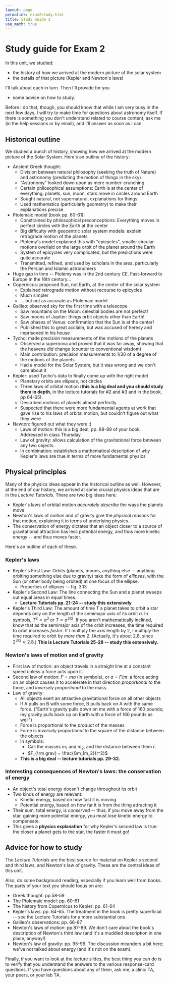 ```yaml
---
layout: page
permalink: exam2study.html 
title: Study Guide 2
use_math: true
---
```


# Study guide for Exam 2

In this unit, we studied:

* the history of how we arrived at the modern picture of the solar system
* the details of that picture (Kepler and Newton's laws)

I'll talk about each in turn. Then I'll provide for you

* some advice on how to study.

Before I do that, though, you should know that while I am very busy in the next few days, I will try to make time for questions about astronomy itself. If there is something you don't understand related to course content, ask me (in the help sessions or by email), and I'll answer as soon as I can.

## Historical outline
We studied a bunch of history, showing how we arrived at the modern picture of the Solar System. Here's an outline of the history:

* Ancient Greek thought:
	* Division between natural philosophy (seeking the truth of Nature) and astronomy (predicting the motion of things in the sky)
	* "Astronomy" looked down upon as mere number-crunching
	* Certain philosophical assumptions: Earth is at the center of everything; planets, sun, moon, stars move in circles around Earth
	* Sought natural, not supernatural, explanations for things
	* Used mathematics (particularly geometry) to make their explanations precise
* Ptolemaic model (book pp. 60-61):
	* Constrained by philosophical preconceptions: Everything moves in perfect circles with the Earth at the center
	* Big difficulty with geocentric solar system models: explain retrograde motion of the planets
	* Ptolemy's model explained this with "epicycles", smaller circular motions overlaid on the large orbit of the planet around the Earth
	* System of epicycles very complicated, but the predictions were quite accurate
	* Transmitted, refined, and used by scholars in the area, particularly the Persian and Islamic astronomers 
* Huge gap in time -- Ptolemy was in the 2nd century CE. Fast-forward to Europe in the 16th century...
* Copernicus: proposed Sun, not Earth, at the center of the solar system
	* Explained retrograde motion without recourse to epicycles
	* Much simpler
	* ... but not as accurate as Ptolemaic model
* Galileo: observed sky for the first time with a telescope
	* Saw mountains on the Moon: celestial bodies are not perfect!
	* Saw moons of Jupiter: things orbit objects other than Earth!
	* Saw phases of Venus: confirmation that the Sun is at the center!
	* Published this to great acclaim, but was accused of heresy and imprisoned in his house
* Tycho: made precision measurements of the motions of the planets
	* Observed a supernova and proved that it was far away, showing that the heavens *did* change (counter to conventional wisdom)
	* Main contribution: precision measurements to 1/30 of a degree of the motions of the planets
	* Had a model for the Solar System, but it was wrong and we don't care about it
* Kepler: used Tycho's data to finally come up with the right model
	* Planetary orbits are *ellipses*, not circles
	* Three laws of orbital motion (**this is a big deal and you should study them in depth**, in the lecture tutorials for #2 and #3 and in the book, pp 64-65). 
	* Described motions of planets almost perfectly
	* Suspected that there were more fundamental agents at work that gave rise to his laws of orbital motion, but couldn't figure out what they were 
* Newton: figured out what they were :)
	* Laws of motion: this is a big deal, pp. 88-89 of your book. Addressed in class Thursday.
	* Law of gravity: allows calculation of the gravitational force between any two objects.
	* In combination: establishes a mathematical description of *why* Kepler's laws are true in terms of more fundamental physics

## Physical principles

Many of the physics ideas appear in the historical outline as well. However, at the end of our history, we arrived at some crucial physics ideas that are in the *Lecture Tutorials*. There are two big ideas here:

* Kepler's laws of orbital motion *accurately describe* the ways the planets move
* Newton's laws of motion and of gravity give the *physical reasons* for that motion, explaining it in terms of underlying physics.
* The conservation of energy dictates that an object closer to a source of gravitational attraction has less potential
energy, and thus more kinetic energy -- and thus moves faster.

Here's an outline of each of these. 

### Kepler's laws

* Kepler's First Law: Orbits (planets, moons, anything else -- anything orbiting something else due to gravity) take the form of *ellipses*, with the Sun (or other body being orbited) at one focus of the ellipse.
	* Properties of ellipses -- fig. 3.13
* Kepler's Second Law: The line connecting the Sun and a planet sweeps out equal areas in equal times.
	* **Lecture Tutorials pp. 21-24 -- study this extensively**
* Kepler's Third Law: The amount of time $T$ a planet takes to orbit a star depends only on the length of the semimajor axis of its orbit $a$. In symbols, $T^2 \propto a^3$ or $T \propto a^{3/2}$. If you aren't mathematically inclined, know that as the semimajor axis of the orbit increases, the time required to orbit increases *faster*. If I multiply the axis length by 2, I multiply the time required to orbit by *more than 2*. (Actually, it's about 2.8, since $2^{3/2} \approx 2.8$.) **This is Lecture Tutorials 25-28 -- study this extensively.**

### Newton's laws of motion and of gravity

* First law of motion: an object travels in a straight line at a constant speed unless a force acts upon it.
* Second law of motion: $F=ma$ (in symbols), or $a=F/m$: a force acting on an object causes it to accelerate in that direction *proportional to* the force, and *inversely proportional* to the mass.
* Law of gravity:
	* All objects exert an attractive gravitational force on all other objects
	* If A pulls on B with some force, B pulls back on A with the same force. ("Earth's gravity pulls down on me with a force of 160 pounds; my gravity pulls back up on Earth with a force of 160 pounds as well")
	* Force is proportional to the *product* of the masses
	* Force is *inversely proportional* to the square of the distance between the objects
	* In symbols:
		* Call the masses $m_1$ and $m_2$, and the distance between them $r$.
		* $F_{\rm grav} = \frac{Gm_1m_2}{r^2}$
	* **This is a big deal -- lecture tutorials pp. 29-32.**
### Interesting consequences of Newton's laws: the conservation of energy 
* An object's total energy doesn't change throughout its orbit
* Two kinds of energy are relevant:
	* Kinetic energy, based on how fast it is moving
	* Potential energy, based on how far it is from the thing attracting it
* Their sum, total energy, is *conserved* -- thus, if you move away from the star, gaining more potential energy,
you must lose kinetic energy to compensate.
* This gives a **physics explanation** for why Kepler's second law is true: the closer a planet gets to the star, the faster it must go!

## Advice for how to study

The *Lecture Tutorials* are the best source for material on Kepler's second and third laws, and Newton's law of gravity. These are the central ideas of this unit.

Also, do some background reading, especially if you learn well from books. The parts of your text you should focus on are:

* Greek thought: pp.58-59
* The Ptolemaic model: pp. 60-61
* The history from Copernicus to Kepler: pp. 61-64
* Kepler's laws: pp. 64-65. The treatment in the book is pretty superficial -- see the Lecture Tutorials for a more substantial one.
* Galileo's observations: pp. 66-67
* Newton's laws of motion: pp.87-89. We don't care about the book's description of Newton's third law (and it's a muddled description in one place, anyway!)
* Newton's law of gravity: pp. 95-99. The discussion meanders a bit here; we've not talked about energy (and it's not on the exam).

Finally, if you want to look at the lecture slides, the best thing you can do is to verify that you understand the answers to the various response-card questions. If you have questions about any of them, ask me, a clinic TA, your peers, or your lab TA.
